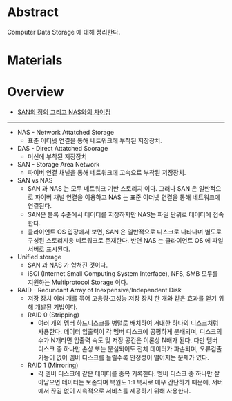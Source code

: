 # Abstract

Computer Data Storage 에 대해 정리한다.

# Materials

# Overview

* [SAN의 정의 그리고 NAS와의 차이점](http://www.ciokorea.com/news/37369)

----

* NAS - Network Attatched Storage
  * 표준 이더넷 연결을 통해 네트워크에 부착된 저장장치.
* DAS - Direct Attatched Soorage
  * 머신에 부착된 저장장치
* SAN - Storage Area Network
  * 파이버 연결 채널을 통해 네트워크에 고속으로 부착된 저장장치.
* SAN vs NAS
  * SAN 과 NAS 는 모두 네트워크 기반 스토리지 이다. 그러나 SAN 은 일반적으로 파이버 채널 연결을 이용하고 NAS 는 표준 이더넷 연결을 통해 네트워크에 연결된다. 
  * SAN은 블록 수준에서 데이터를 저장하지만 NAS는 파일 단위로 데이터에 접속한다. 
  * 클라이언트 OS 입장에서 보면, SAN 은 일반적으로 디스크로 나타나며 별도로 구성된 스토리지용 네트워크로 존재한다. 반면 NAS 는 클라이언트 OS 에 파일 서버로 표시된다.
* Unified storage
  * SAN 과 NAS 가 합쳐진 것이다.
  * iSCI (Internet Small Computing System Interface), NFS, SMB 모두를 지원하는 Multiprotocol Storage 이다.
* RAID - Redundant Array of Inexpensive/Independent Disk
  * 저장 장치 여러 개를 묶어 고용량·고성능 저장 장치 한 개와 같은 효과를 얻기 위해 개발된 기법이다.
  * RAID 0 (Stripping)
    * 여러 개의 멤버 하드디스크를 병렬로 배치하여 거대한 하나의 디스크처럼 사용한다. 데이터 입출력이 각 멤버 디스크에 공평하게 분배되며, 디스크의 수가 N개라면 입출력 속도 및 저장 공간은 이론상 N배가 된다. 다만 멤버 디스크 중 하나만 손상 또는 분실되어도 전체 데이터가 파손되며, 오류검출 기능이 없어 멤버 디스크를 늘릴수록 안정성이 떨어지는 문제가 있다.
  * RAID 1 (Mirroring)
    * 각 멤버 디스크에 같은 데이터를 중복 기록한다. 멤버 디스크 중 하나만 살아남으면 데이터는 보존되며 복원도 1:1 복사로 매우 간단하기 때문에, 서버에서 끊김 없이 지속적으로 서비스를 제공하기 위해 사용한다. 
  
